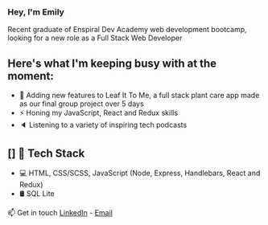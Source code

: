 ### Hey, I'm Emily

Recent graduate of Enspiral Dev Academy web development bootcamp, looking for a new role as a Full Stack Web Developer

Here's what I'm keeping busy with at the moment: 
----------------------------------------------------------------------------------------------------------------------------------------------------

-   🌱 Adding new features to Leaf It To Me, a full stack plant care app made as our final group project over 5 days
-   ⚡ Honing my JavaScript, React and Redux skills
-   🔈 Listening to a variety of inspiring tech podcasts

[] 💪 Tech Stack
----------------------------------------------------------

-   💻 HTML, CSS/SCSS, JavaScript (Node, Express, Handlebars, React and Redux)
-   🛢️ SQL Lite

📫 Get in touch
[LinkedIn](https://www.linkedin.com/in/emily-berryman-9a6a651a8/) - [Email](mailto:emilyrberryman@gmail.com)

<!--
**emily-berryman/emily-berryman** is a ✨ _special_ ✨ repository because its `README.md` (this file) appears on your GitHub profile.

Here are some ideas to get you started:

- 🔭 I’m currently working on ...
- 🌱 I’m currently learning ...
- 👯 I’m looking to collaborate on ...
- 🤔 I’m looking for help with ...
- 💬 Ask me about ...
- 📫 How to reach me: ...
- 😄 Pronouns: ...
- ⚡ Fun fact: ...
-->
